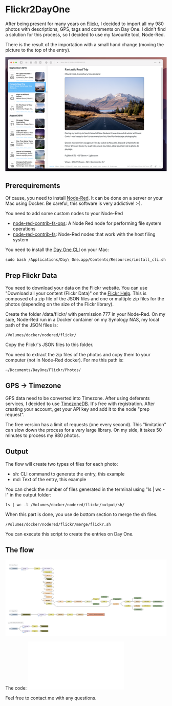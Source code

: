 # Flickr2DayOne

After being present for many years on [Flickr](https://www.flickr.com/photos/lucas3d), I decided to import all my 980 photos with descriptions, GPS, tags and comments on Day One. I didn't find a solution for this process, so I decided to use my favourite tool, Node-Red.
 
There is the result of the importation with a small hand change (moving the picture to the top of the entry).

![DayOne](DayOne.png)

## Prerequirements

Of cause, you need to install [Node-Red](https://nodered.org). It can be done on a server or your Mac using Docker. Be careful, this software is very addictive! :-).

You need to add some custom nodes to your Node-Red

* [node-red-contrib-fs-ops](https://flows.nodered.org/node/node-red-contrib-fs-ops): A Node Red node for performing file system operations
* [node-red-contrib-fs](https://flows.nodered.org/node/node-red-contrib-fs): Node-Red nodes that work with the host filing system

You need to install the [Day One CLI](https://dayoneapp.com/guides/tips-and-tutorials/command-line-interface-cli/) on your Mac:
```
sudo bash /Applications/Day\ One.app/Contents/Resources/install_cli.sh
```
## Prep Flickr Data

You need to download your data on the Flickr website. You can use "Download all your content (Flickr Data)" on the [Flickr Help](https://www.flickrhelp.com/hc/en-us/articles/4404079675156-Downloading-content-from-Flickr). This is composed of a zip file of the JSON files and one or multiple zip files for the photos (depending on the size of the Flickr library).

Create the folder /data/flickr/ with permission 777 in your Node-Red.
On my side, Node-Red run in a Docker container on my Synology NAS, my local path of the JSON files is:
```
/Volumes/docker/nodered/flickr/
```
Copy the Flickr's JSON files to this folder.

You need to extract the zip files of the photos and copy them to your computer (not in Node-Red docker).
For me this path is:
```
~/Documents/DayOne/Flickr/Photos/
```

## GPS -> Timezone

GPS data need to be converted into Timezone. After using deferents services, I decided to use [TimezoneDB](https://timezonedb.com/register]). It's free with registration. After creating your account, get your API key and add it to the node "prep request".

The free version has a limit of requests (one every second). This "limitation" can slow down the process for a very large library. On my side, it takes 50 minutes to process my 980 photos. 

## Output

The flow will create two types of files for each photo:
* sh: CLI command to generate the entry, this example
* md: Text of the entry, this example

You can check the number of files generated in the terminal using "ls | wc -l" in the output folder: 
```
ls | wc -l /Volumes/docker/nodered/flickr/output/sh/
```
When this part is done, you use de bottom section to merge the sh files.
```
/Volumes/docker/nodered/flickr/merge/flickr.sh
```
You can execute this script to create the entries on Day One.

## The flow

![Flickr2DayOne Flow](Flickr2DayOne_flow.png)

The code: ![Flickr2DayOne Json](Flickr2DayOne.json)

Feel free to contact me with any questions.
